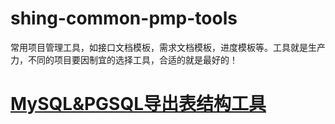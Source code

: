 # shing-common-pmp-tools
常用项目管理工具，如接口文档模板，需求文档模板，进度模板等。工具就是生产力，不同的项目要因制宜的选择工具，合适的就是最好的！
# [MySQL&PGSQL导出表结构工具]()
